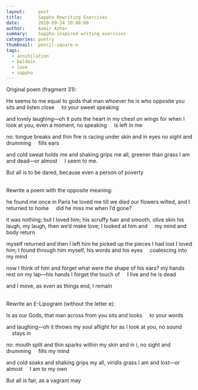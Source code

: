 ```yaml
---
layout:     post
title:      Sappho Rewriting Exercises
date:       2020-09-24 10:00:00
author:     Aamir Azhar
summary:    Sappho-inspired writing exercises
categories: poetry
thumbnail:  pencil-square-o
tags:
  - annihilation
  - baldwin
  - love
  - sappho
---
```

Original poem (fragment 31):

He seems to me equal to gods that man
whoever he is who opposite you
sits and listen close
&nbsp;&nbsp;&nbsp;&nbsp;to your sweet speaking

and lovely laughing—oh it
puts the heart in my chest on wings
for when I look at you, even a moment, no speaking
&nbsp;&nbsp;&nbsp;&nbsp;is left in me

no: tongue breaks and thin
fire is racing under skin
and in eyes no sight and drumming
&nbsp;&nbsp;&nbsp;&nbsp;fills ears

and cold sweat holds me and shaking
grips me all, greener than grass
I am and dead—or almost
&nbsp;&nbsp;&nbsp;&nbsp;I seem to me.

But all is to be dared, because even a person of poverty

<br>
Rewrite a poem with the opposite meaning:

he found me once in Paris
he loved me till we died
our flowers wilted, and I returned to home
&nbsp;&nbsp;&nbsp;&nbsp;did he miss me when I’d gone?

it was nothing; but I loved him;
his scruffy hair and smooth, olive skin
his laugh, my laugh, then we’d make love; I looked at him and
&nbsp;&nbsp;&nbsp;&nbsp;my mind and body return

myself returned and then I left him
he picked up the pieces I had lost
I loved him; I found through him myself, his words and his eyes
&nbsp;&nbsp;&nbsp;&nbsp;coalescing into my mind

now I think of him and forget
what were the shape of his ears?
my hands rest on my lap—his hands I forget the touch of
&nbsp;&nbsp;&nbsp;&nbsp;I live and he is dead

and I move, as even as things end, I remain

<br>
Rewrite an E-Lipogram (without the letter e):

Is as our Gods, that man
across from you
sits and looks
&nbsp;&nbsp;&nbsp;&nbsp;to your words

and laughing—oh it
throws my soul aflight
for as I look at you, no sound
&nbsp;&nbsp;&nbsp;&nbsp;stays in

no: mouth split and thin
sparks within my skin
and in i, no sight and drumming
&nbsp;&nbsp;&nbsp;&nbsp;fills my mind

and cold soaks and shaking
grips my all, viridis grass
I am and lost—or almost
&nbsp;&nbsp;&nbsp;&nbsp;I am to my own

But all is fair, as a vagrant may
